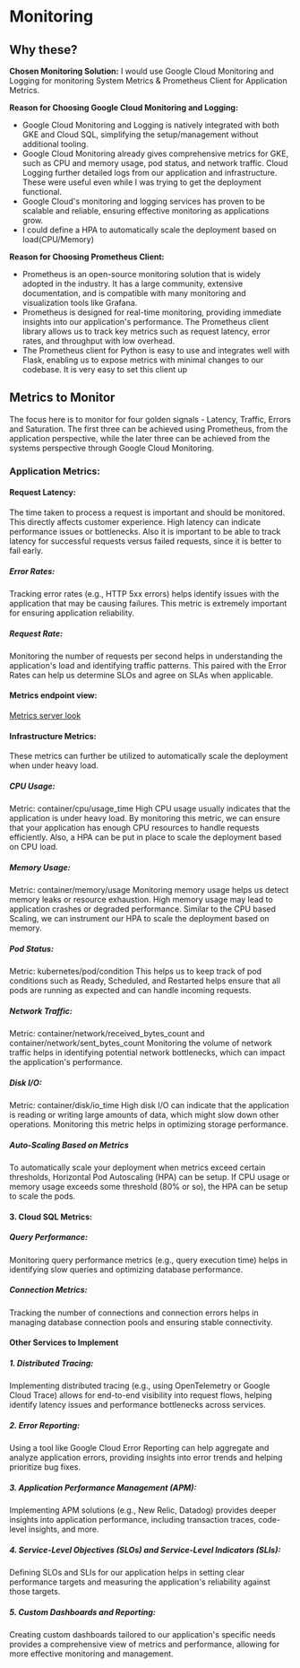 # **Monitoring**

## **Why these?**

**Chosen Monitoring Solution:** 
  I would use Google Cloud Monitoring and Logging for monitoring System Metrics & Prometheus Client for Application Metrics.

**Reason for Choosing Google Cloud Monitoring and Logging:**
- Google Cloud Monitoring and Logging is natively integrated with both GKE and Cloud SQL, simplifying the setup/management without additional tooling.
- Google Cloud Monitoring already gives comprehensive metrics for GKE, such as CPU and memory usage, pod status, and network traffic. Cloud Logging further detailed logs from our application and infrastructure. These were useful even while I was trying to get the deployment functional.
- Google Cloud's monitoring and logging services has proven to be scalable and reliable, ensuring effective monitoring as applications grow.
- I could define a HPA to automatically scale the deployment based on load(CPU/Memory)


**Reason for Choosing Prometheus Client:**
 - Prometheus is an open-source monitoring solution that is widely adopted in the industry. It has a large community, extensive documentation, and is compatible with many monitoring and visualization tools like Grafana.
 - Prometheus is designed for real-time monitoring, providing immediate insights into our application's performance. The Prometheus client library allows us to track key metrics such as request latency, error rates, and throughput with low overhead.
 - The Prometheus client for Python is easy to use and integrates well with Flask, enabling us to expose metrics with minimal changes to our codebase. It is very easy to set this client up

## **Metrics to Monitor**
The focus here is to monitor for four golden signals -  Latency, Traffic, Errors and Saturation. The first three can be achieved using Prometheus, from the application perspective, while the later three can be achieved from the systems perspective through Google Cloud Monitoring.
### **Application Metrics:**

#### Request Latency:
The time taken to process a request is important and should be monitored. This directly affects customer experience. High latency can indicate performance issues or bottlenecks. Also it is important to be able to track latency for successful requests versus failed requests, since it is better to fail early. 

##### Error Rates:
Tracking error rates (e.g., HTTP 5xx errors) helps identify issues with the application that may be causing failures. This metric is extremely important for ensuring application reliability.

##### Request Rate:
Monitoring the number of requests per second helps in understanding the application's load and identifying traffic patterns. This paired with the Error Rates can help us determine SLOs and agree on SLAs when applicable.

#### Metrics endpoint view:
[Metrics server look](https://github.com/neerajasridhar1992/helloworldflask/blob/main/metrics-endpoint.png)

#### **Infrastructure Metrics:**
These metrics can further be utilized to automatically scale the deployment when under heavy load.
##### CPU Usage:
Metric: container/cpu/usage_time
High CPU usage usually indicates that the application is under heavy load. By monitoring this metric, we can ensure that your application has enough CPU resources to handle requests efficiently. Also, a HPA can be put in place to scale the deployment based on CPU load.

##### Memory Usage:
Metric: container/memory/usage
Monitoring memory usage helps us detect memory leaks or resource exhaustion. High memory usage may lead to application crashes or degraded performance. Similar to the CPU based Scaling, we can instrument our HPA to scale the deployment based on memory.

##### Pod Status:
Metric: kubernetes/pod/condition
This helps us to keep track of pod conditions such as Ready, Scheduled, and Restarted helps ensure that all pods are running as expected and can handle incoming requests.

##### Network Traffic:
Metric: container/network/received_bytes_count and container/network/sent_bytes_count
Monitoring the volume of network traffic helps in identifying potential network bottlenecks, which can impact the application's performance.

##### Disk I/O:
Metric: container/disk/io_time
High disk I/O can indicate that the application is reading or writing large amounts of data, which might slow down other operations. Monitoring this metric helps in optimizing storage performance.

##### Auto-Scaling Based on Metrics
To automatically scale your deployment when metrics exceed certain thresholds,  Horizontal Pod Autoscaling (HPA) can be setup. If CPU usage or memory usage exceeds some threshold (80% or so), the HPA can be setup to scale the pods. 


#### **3. Cloud SQL Metrics:**

##### Query Performance:
Monitoring query performance metrics (e.g., query execution time) helps in identifying slow queries and optimizing database performance.

##### Connection Metrics:
Tracking the number of connections and connection errors helps in managing database connection pools and ensuring stable connectivity.

#### Other Services to Implement
##### 1. Distributed Tracing:
Implementing distributed tracing (e.g., using OpenTelemetry or Google Cloud Trace) allows for end-to-end visibility into request flows, helping identify latency issues and performance bottlenecks across services.

##### 2. Error Reporting:
Using a tool like Google Cloud Error Reporting can help aggregate and analyze application errors, providing insights into error trends and helping prioritize bug fixes.

##### 3. Application Performance Management (APM):
Implementing APM solutions (e.g., New Relic, Datadog) provides deeper insights into application performance, including transaction traces, code-level insights, and more.

##### 4. Service-Level Objectives (SLOs) and Service-Level Indicators (SLIs):
Defining SLOs and SLIs for our application helps in setting clear performance targets and measuring the application's reliability against those targets.

##### 5. Custom Dashboards and Reporting:
Creating custom dashboards tailored to our application's specific needs provides a comprehensive view of metrics and performance, allowing for more effective monitoring and management.
